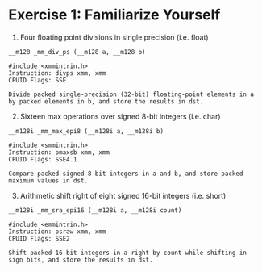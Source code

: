 # Exercise 1: Familiarize Yourself

1. Four floating point divisions in single precision (i.e. float)
```
__m128 _mm_div_ps (__m128 a, __m128 b)

#include <xmmintrin.h>
Instruction: divps xmm, xmm
CPUID Flags: SSE

Divide packed single-precision (32-bit) floating-point elements in a by packed elements in b, and store the results in dst.
```
2. Sixteen max operations over signed 8-bit integers (i.e. char)
```
__m128i _mm_max_epi8 (__m128i a, __m128i b)

#include <smmintrin.h>
Instruction: pmaxsb xmm, xmm
CPUID Flags: SSE4.1

Compare packed signed 8-bit integers in a and b, and store packed maximum values in dst.
```
3. Arithmetic shift right of eight signed 16-bit integers (i.e. short)
```
__m128i _mm_sra_epi16 (__m128i a, __m128i count)

#include <emmintrin.h>
Instruction: psraw xmm, xmm
CPUID Flags: SSE2

Shift packed 16-bit integers in a right by count while shifting in sign bits, and store the results in dst.
```